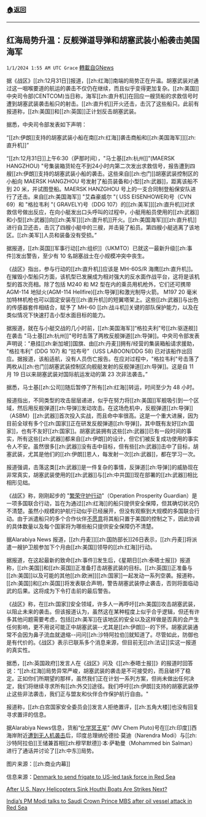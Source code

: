 ###  [:house:返回](README.md)
---


## 红海局势升温：反舰弹道导弹和胡塞武装小船袭击美国海军
`1/1/2024 1:55 AM UTC Grace` [轉載自GNews](https://gnews.org/articles/2171106)

据《战区》[[zh:12月31日]]报道，[[zh:红海]]南端的局势正在升温。胡塞武装对通过这一咽喉要道的航运的袭击不仅仍在继续，而且似乎变得更加复杂。[[zh:美国]]中央司令部(CENTCOM)当日称，海军[[zh:直升机]]在回应一艘货船的求救信号时遭到胡塞武装袭击船只的射击。[[zh:直升机]]开火还击，击沉了这些船只。此前有报道称，[[zh:美国]]和[[zh:英国]]正计划反击胡塞武装。

据悉，中央司令部发表如下声明：

“[[zh:伊朗]]支持的胡塞武装小船在南[[zh:红海]]袭击商船和[[zh:美国海军]][[zh:直升机]]”

“[[zh:12月31日]]上午6:30（萨那时间），"马士基[[zh:杭州]]”(MAERSK HANGZHOU) "号集装箱货轮在不到24小时内第二次发出求救信号，报告遭到四艘[[zh:伊朗]]支持的胡塞武装小船的袭击。这些来自[[zh:也门]]胡塞武装控制区的小船向 MAERSK HANGZHOU 号发射了船员装备和小型[[zh:武器]]，距离该船不到 20 米，并试图登船。MAERSK HANZGHOU 号上的一支合同制登船保安队进行了还击。来自[[zh:美国海军]] "艾森豪威尔 "( USS EISENHOWER)号（CVN 69）和 "格拉韦利 "( GRAVELY)号（DDG 107）的[[zh:美军]][[zh:直升机]]对求救信号做出反应，在向小艇发出口头呼叫的过程中，小艇用船员使用的[[zh:武器]]和小型[[zh:武器]]向[[zh:美军]][[zh:直升机]]开火。[[zh:美国海军]][[zh:直升机]]进行自卫还击，击沉了四艘小艇中的三艘，并击毙了船员。第四艘小艇逃离了该地区。[[zh:美军]]人员和装备没有受损。”

据报道，[[zh:英国]]军事行动[[zh:组织]]（UKMTO）已就这一最新升级[[zh:事件]]发出警告，至少有 10 名胡塞战士在小规模冲突中丧生。

《战区》指出，参与行动的[[zh:直升机]]应该是 MH-60S/R 海鹰[[zh:直升机]]。在摧毁小型船只方面，该机型已发展成为相对强大的反水面作战平台，这将是该机型的首次亮相。除了包括 M240 和 M2 型在内的乘员用机枪外，它们还可携带 AGM-114 地狱火(AGM-114 Hellfire)[[zh:导弹]]和激光制导火箭。 M197 20 毫米加特林机枪也可以固定安装在[[zh:直升机]]的短翼塔架上。这些[[zh:武器]]与出色的传感器套件相结合，赋予了 MH-60 [[zh:战斗机]]关键的部队保护能力，以及在类似情况下快速打击小型水面目标的能力。

据报道，就在与小艇交战的几小时前，[[zh:美国海军]]“格拉夫利”号[[zh:驱逐舰]]在袭击 "马士基[[zh:杭州]]"号时击落了两枚反舰弹道[[zh:导弹]]。中央司令部发表声明说：“悬挂[[zh:新加坡]]国旗、由[[zh:丹麦]]拥有/经营的集装箱船请求援助， "格拉韦利" (DDG 107) 和 “拉布号”（USS LABOON/DDG 58) 已对该船作出回应。据报道，该船适航，没有人员伤亡报告。在应对过程中，"格拉韦利"号击落了两枚从[[zh:也门]]胡塞武装控制区向舰艇发射的反舰弹道[[zh:导弹]]。这是自 11 月 19 日以来胡塞武装对国际航运发动的第 23 次非法袭击。”

据悉，马士基[[zh:公司]]随后暂停了所有[[zh:红海]]转运，时间至少为 48 小时。

报道指出，不同类型的攻击层层递进，似乎在努力将[[zh:美国]]军舰吸引到一个区域，然后用反舰弹道[[zh:导弹]]发动攻击。在这场危机中，反舰弹道[[zh:导弹]]（ASBM）[[zh:武器]]首次投入实战，而且命中率很高。这是一个重大进展，因为目前全球有多个[[zh:国家]]正在研发反舰弹道[[zh:导弹]]，其中既有友好[[zh:国家]]，也有不友好[[zh:国家]]。胡塞武装拥有这些[[zh:武器]]已有一段时间的事实，所有这些[[zh:武器]]都来自[[zh:伊朗]]的设计，但它们被反复成功使用的事实令人不安。虽然很多[[zh:武器]]没有击中目标，但有些[[zh:武器]]击中了目标，胡塞武装，尤其是他们的[[zh:伊朗]]恩人，每发射一次[[zh:武器]]，都在学习一次。

报道强调，击落这类[[zh:武器]]是一件复杂的事情，反弹道[[zh:导弹]]的威胁现在非常真实，胡塞武装使用的[[zh:武器]]与[[zh:中共国]]现在部署的[[zh:武器]]相比相形见绌。

《战区》称，刚刚起步的 "[繁荣守护行动](https://gnews.org/m/2122826)"（Operation Prosperity Guardian）是一项多国联合行动，旨在为通过[[zh:红海]]的船只提供安全保障，但其确切状况仍不清楚。虽然小规模的护航行动似乎已经展开，但没有观察到大规模的多国联合行动。由于派遣船只的多个合作伙伴[不愿意](https://gnews.org/m/2148005)将其船只置于美国的控制之下，因此协调的具体数量以及每个国家将为哪些船只提供安全保障仍不清楚。

据Alarabiya News 报道，[[zh:丹麦]][[zh:国防部长]]26日表示，[[zh:丹麦]]将派遣一艘护卫舰参加下个月由[[zh:美国]]领导的[[zh:红海]]行动。

据报道，在这起最新的致命[[zh:事件]]发生后，《星期日[[zh:泰晤士报]]》报道称，[[zh:美国]]和[[zh:英国]]正准备打击胡塞武装的目标。[[zh:英国]]正准备与[[zh:美国]]以及可能的其他[[zh:欧洲]][[zh:国家]]一起发动一系列空袭。报道称，[[zh:美国]]和[[zh:英国]]将发表联合声明，警告胡塞武装停止袭击，否则将面临动武的后果。这将成为下令打击前的最后警告。

《战区》称，在[[zh:国家]]安全领域，许多人一再呼吁[[zh:美国]]攻击胡塞武装，以阻止未来的袭击。但该报道认为，虽然这在某种程度上似乎合乎逻辑，但还有许多其他问题需要考虑，包括[[zh:美军]]在该地区的安全以及这样做是否真的会产生任何影响，更不用说可能正中胡塞武装\--尤其是[[zh:伊朗]]\--的下怀。胡塞武装通常不会因为鼻子流血就退缩\--问问[[zh:沙特阿拉伯]]就知道了。尽管如此，防御也是有代价的。《战区》表示已联系多个消息来源，但目前无[[zh:法证]]实这一报道的真实性。

据悉，[[zh:英国政府]]发言人在《战区》问及《[[zh:泰晤士报]]》的报道时回答说：“[[zh:红海]]局势异常严峻，胡塞武装的袭击是不可接受的，而且破坏了稳定。正如你们所期望的那样，虽然我们正在计划一系列方案，但尚未做出任何决定，我们将继续寻求所有[[zh:外交]]途径。我们呼吁[[zh:伊朗]]支持的胡塞武装停止这些非法袭击，我们正与盟友和伙伴合作保护航行自由。"

报道称，[[zh:白宫国家安全委员会]]发言人拒绝置评，[[zh:五角大楼]]也没有回复寻求置评的信息。

据Alarabiya News信息，货船“[化学冥王星](https://gnews.org/m/2148005)” (MV Chem Pluto)号在[[zh:印度]]西海岸附近[遭到无人机袭击](https://gnews.org/m/2155220)后，印度总理纳伦德拉·莫迪（Narendra Modi）与[[zh:沙特阿拉伯]]王储兼首相[[zh:穆罕默德]]·本·萨勒曼（Mohammed bin Salman）进行了通话并讨论了[[zh:中东]]局势。

图片来源：[[zh:商业内幕]]

信息来源：[Denmark to send frigate to US-led task force in Red Sea](https://english.alarabiya.net/News/middle-east/2023/12/29/Denmark-to-send-frigate-to-US-led-task-force-in-Red-Sea)

[After U.S. Navy Helicopters Sink Houthi Boats Are Strikes Next?](https://www.thedrive.com/the-war-zone/after-u-s-navy-helicopters-sink-houthi-boats-are-strikes-next)

[India’s PM Modi talks to Saudi Crown Prince MBS after oil vessel attack in Red Sea](https://english.alarabiya.net/News/saudi-arabia/2023/12/27/India-s-PM-Modi-talks-to-Saudi-Crown-Prince-MBS-after-oil-vessel-attack-in-Red-Sea)
